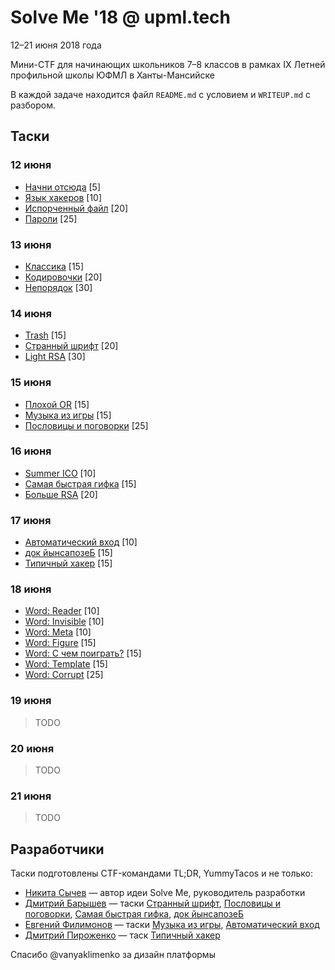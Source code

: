 # Solve Me '18 @ upml.tech

12–21 июня 2018 года

Мини-CTF для начинающих школьников 7–8 классов в рамках IX Летней профильной школы ЮФМЛ в Ханты-Мансийске

В каждой задаче находится файл `README.md` с условием и `WRITEUP.md` с разбором.

## Таски

### 12 июня

* [Начни отсюда](agents/) [5]
* [Язык хакеров](binary/) [10]
* [Испорченный файл](filetype/) [20]
* [Пароли](hash/) [25]

### 13 июня 

* [Классика](classic/) [15]
* [Кодировочки](encodings/) [20]
* [Непорядок](permuted/) [30]

### 14 июня

* [Trash](decode/) [15]
* [Странный шрифт](strange-font/) [20]
* [Light RSA](lightrsa/) [30]

### 15 июня

* [Плохой OR](bad-or/) [15]
* [Музыка из игры](nyan/) [15]
* [Пословицы и поговорки](proverbs/) [25]

### 16 июня

* [Summer ICO](html/) [10]
* [Самая быстрая гифка](gif/) [15]
* [Больше RSA](morersa/) [20]

### 17 июня

* [Автоматический вход](autologin/) [10]
* [док йынсапозеБ](secure-code/) [15]
* [Типичный хакер](typical-hacker/) [15]

### 18 июня

* [Word: Reader](word1/) [10]
* [Word: Invisible](word2/) [10]
* [Word: Meta](word3/) [10]
* [Word: Figure](word4/) [15]
* [Word: С чем поиграть?](word5/) [15]
* [Word: Template](word6/) [15]
* [Word: Corrupt](word7/) [25]

### 19 июня

> TODO

### 20 июня

> TODO

### 21 июня

> TODO

## Разработчики

Таски подготовлены CTF-командами TL;DR, YummyTacos и не только:

* [Никита Сычев](https://t.me/nsychev) — автор идеи Solve Me, руководитель разработки
* [Дмитрий Барышев](https://t.me/grinnds) — таски [Странный шрифт](strange-font/), [Пословицы и поговорки](proverbs/), [Самая быстрая гифка](gif/), [док йынсапозеБ](secure-code/)
* [Евгений Филимонов](https://t.me/evgfilim1) — таски [Музыка из игры](nyan/), [Автоматический вход](autologin/)
* [Дмитрий Пироженко](https://t.me/dmitriypru) — таск [Типичный хакер](typical-hacker/)

Спасибо @vanyaklimenko за дизайн платформы
